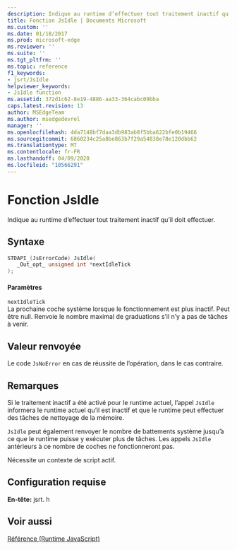 ```yaml
---
description: Indique au runtime d’effectuer tout traitement inactif qu’il doit effectuer.
title: Fonction JsIdle | Documents Microsoft
ms.custom: ''
ms.date: 01/18/2017
ms.prod: microsoft-edge
ms.reviewer: ''
ms.suite: ''
ms.tgt_pltfrm: ''
ms.topic: reference
f1_keywords:
- jsrt/JsIdle
helpviewer_keywords:
- JsIdle function
ms.assetid: 372d1c62-8e19-4886-aa33-364cabc09bba
caps.latest.revision: 13
author: MSEdgeTeam
ms.author: msedgedevrel
manager: ''
ms.openlocfilehash: 4da7148bf7daa3db983ab8f5bba622bfe0b19466
ms.sourcegitcommit: 6860234c25a8be863b7f29a54838e78e120dbb62
ms.translationtype: MT
ms.contentlocale: fr-FR
ms.lasthandoff: 04/09/2020
ms.locfileid: "10566291"
---
```

# Fonction JsIdle
Indique au runtime d’effectuer tout traitement inactif qu’il doit effectuer.  
  
## Syntaxe  
  
```cpp  
STDAPI_(JsErrorCode) JsIdle(  
   _Out_opt_ unsigned int *nextIdleTick  
);  
```  
  
#### Paramètres  
 `nextIdleTick`  
 La prochaine coche système lorsque le fonctionnement est plus inactif. Peut être null. Renvoie le nombre maximal de graduations s’il n’y a pas de tâches à venir.  
  
## Valeur renvoyée  
 Le code `JsNoError` en cas de réussite de l’opération, dans le cas contraire.  
  
## Remarques  
 Si le traitement inactif a été activé pour le runtime actuel, l’appel `JsIdle` informera le runtime actuel qu’il est inactif et que le runtime peut effectuer des tâches de nettoyage de la mémoire.  
  
 `JsIdle` peut également renvoyer le nombre de battements système jusqu’à ce que le runtime puisse y exécuter plus de tâches. Les appels `JsIdle` antérieurs à ce nombre de coches ne fonctionneront pas.  
  
 Nécessite un contexte de script actif.  
  
## Configuration requise  
 **En-tête:** jsrt. h  
  
## Voir aussi  
 [Référence (Runtime JavaScript)](../chakra-hosting/reference-javascript-runtime.md)
